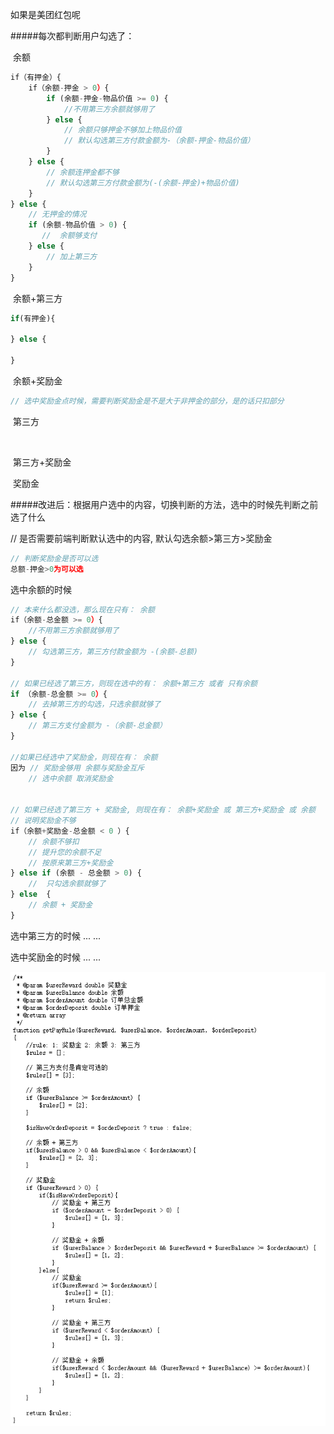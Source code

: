 如果是美团红包呢

#####每次都判断用户勾选了： 

​	余额

```javascript
if（有押金）{
    if（余额-押金 > 0）{
        if (余额-押金-物品价值 >= 0) {
            //不用第三方余额就够用了
        } else {
            // 余额只够押金不够加上物品价值
            // 默认勾选第三方付款金额为-（余额-押金-物品价值）
        }
    } else {
        // 余额连押金都不够
        // 默认勾选第三方付款金额为(-(余额-押金)+物品价值)
    }
} else {
    // 无押金的情况
    if (余额-物品价值 > 0) {
       //  余额够支付
    } else {
        // 加上第三方
    }
}
```

​	余额+第三方

```javascript
if(有押金){
   
} else {
    
}
```

​	余额+奖励金

```javascript
// 选中奖励金点时候，需要判断奖励金是不是大于非押金的部分，是的话只扣部分
```

​	第三方

​	

​	第三方+奖励金



​	奖励金



#####改进后：根据用户选中的内容，切换判断的方法，选中的时候先判断之前选了什么

// 是否需要前端判断默认选中的内容,  默认勾选余额>第三方>奖励金

```javascript
// 判断奖励金是否可以选
总额-押金>0为可以选 
```

选中余额的时候

```javascript
// 本来什么都没选，那么现在只有： 余额
if（余额-总金额 >= 0）{
    //不用第三方余额就够用了
} else {
    // 勾选第三方，第三方付款金额为 -(余额-总额)
}

// 如果已经选了第三方，则现在选中的有： 余额+第三方 或者 只有余额
if （余额-总金额 >= 0）{
    // 去掉第三方的勾选，只选余额就够了
} else {
    // 第三方支付金额为 -（余额-总金额）
}

//如果已经选中了奖励金，则现在有： 余额
因为 // 奖励金够用 余额与奖励金互斥
    // 选中余额 取消奖励金


// 如果已经选了第三方 + 奖励金, 则现在有： 余额+奖励金 或 第三方+奖励金 或 余额
// 说明奖励金不够
if（余额+奖励金-总金额 < 0 ）{
    // 余额不够扣
    // 提升您的余额不足
    // 按原来第三方+奖励金
} else if (余额 - 总金额 > 0) {
    //  只勾选余额就够了
} else  {
    // 余额 + 奖励金
}
```

选中第三方的时候  ... ...

选中奖励金的时候 ... ...

![image-20181024104239188](./assets/image-20181024104239188.png)